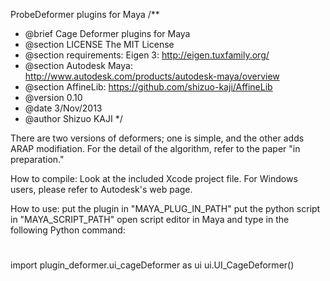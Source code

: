 ProbeDeformer plugins for Maya
/**
 * @brief Cage Deformer plugins for Maya
 * @section LICENSE The MIT License
 * @section requirements:  Eigen 3:  http://eigen.tuxfamily.org/
 * @section Autodesk Maya: http://www.autodesk.com/products/autodesk-maya/overview
 * @section AffineLib: https://github.com/shizuo-kaji/AffineLib
 * @version 0.10
 * @date  3/Nov/2013
 * @author Shizuo KAJI
 */

There are two versions of deformers;
one is simple, and the other adds ARAP modifiation.
For the detail of the algorithm, refer to the paper 
"in preparation."

How to compile:
Look at the included Xcode project file.
For Windows users, please refer to Autodesk's web page.

How to use:
put the plugin in "MAYA_PLUG_IN_PATH"
put the python script in "MAYA_SCRIPT_PATH"
open script editor in Maya and type in the following Python command:
#
import plugin_deformer.ui_cageDeformer as ui
ui.UI_CageDeformer()
#




